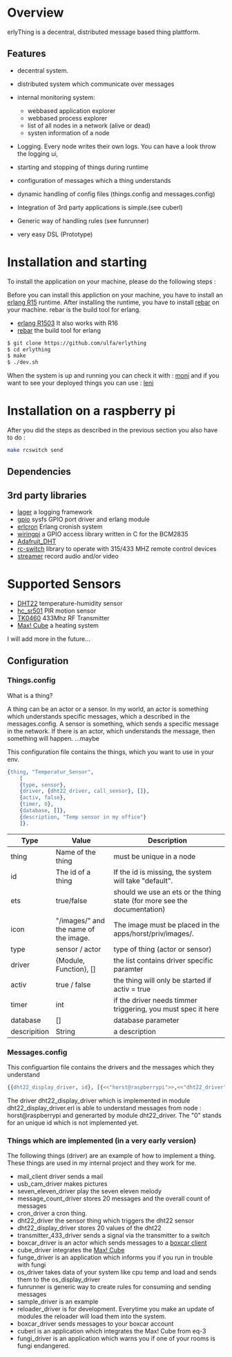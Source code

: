 # Overview

erlyThing is a decentral, distributed message based thing plattform. 

## Features

* decentral system.
* distributed system which communicate over messages
* internal monitoring system:
	* webbased application explorer
	* webbased process explorer
	* list of all nodes in a network (alive or dead)
	* systen information of a node

* Logging. Every node writes their own logs. You can have a look throw the logging ui,
* starting and stopping of things during runtime
* configuration of messages which a thing understands
* dynamic handling of config files (things.config and messages.config)
* Integration of 3rd party applications is simple.(see cuberl) 
* Generic way of handling rules (see funrunner)
* very easy DSL (Prototype)

# Installation and starting

To install the application on your machine, please do the following steps :

Before you can install this appliction on your machine, you have to install an [erlang R15](https://www.erlang-solutions.com/downloads/download-erlang-otp) runtime. 
After installing the runtime, you have to install [rebar](https://github.com/basho/rebar) on your machine. rebar is the build tool for erlang.

* [erlang R1503](https://www.erlang-solutions.com/downloads/download-erlang-otp) It also works with R16
* [rebar](https://github.com/basho/rebar) the build tool for erlang


```bash
$ git clone https://github.com/ulfa/erlything 
$ cd erlything
$ make
$ ./dev.sh
```

When the system is up and running you can check it with : [moni](http://localhost:8000) and if you want to see your 
deployed things you can use : [leni](http://localhost:8080)

# Installation on a raspberry pi

After you did the steps as described in the previous section you also have to do :

```bash
make rcswitch send
```


## Dependencies


## 3rd party libraries

* [lager](https://github.com/basho/lager) a logging framework
* [gpio](https://github.com/Feuerlabs/gpio) sysfs GPIO port driver and erlang module
* [erlcron](https://github.com/erlware/erlcron.git) Erlang cronish system
* [wiringpi](https://projects.drogon.net/raspberry-pi/wiringpi/) a GPIO access library written in C for the BCM2835
* [Adafruit_DHT](https://github.com/adafruit/Adafruit-Raspberry-Pi-Python-Code/tree/master/Adafruit_DHT_Driver)
* [rc-switch](https://code.google.com/p/rc-switch/) library to operate with 315/433 MHZ remote control devices
* [streamer](http://manpages.ubuntu.com/manpages/gutsy/man1/streamer.1.html) record audio and/or video 

# Supported Sensors

* [DHT22](http://www.amazon.de/Sensors-Temperature-SEN-10167-Feuchte-und-Temperatur-Sensor/dp/B005A9KJ4I) temperature-humidity sensor
* [hc_sr501](http://www.elecfreaks.com/wiki/index.php?title=PIR_Motion_Sensor_Module:DYP-ME003) PIR motion sensor
* [TK0460](http://www.aliexpress.com/snapshot/247141960.html) 433Mhz RF Transmitter
* [Max! Cube](http://www.elv.de/max-cube-lan-gateway.html) a heating system

I will add more in the future...

## Configuration

### Things.config

What is a thing?

A thing can be an actor or a sensor. In my world, an actor is something which understands 
specific messages, which a described in the messages.config.
A sensor is something, which sends a specific message in the network. If there is an actor,
which understands the message, then something will happen. ...maybe

This configuration file contains the things, which you want to use in your env. 

```erlang
{thing, "Temperatur_Sensor",
	[
	{type, sensor},	 
	{driver, {dht22_driver, call_sensor}, []}, 
	{activ, false},
	{timer, 0},
	{database, []},
	{description, "Temp sensor in my office"}
	]}.
```
|Type        | Value                       |Description
|------------|-----------------------------|--------------------------------------------------------------
|thing       | Name of the thing           | must be unique in a node
|id			| The id of a thing			  | If the id is missing, the system will take "default". 
|ets	      | true/false | should we use an ets or the thing state (for more see the documentation)
|icon        | "/images/" and the name of the image.| The image must be placed in the apps/horst/priv/images/.  
|type        | sensor / actor              | type of thing (actor or sensor)
|driver      | {Module, Function}, []      | the list contains driver specific paramter
|activ       | true / false                | the thing will only be started if activ = true
|timer       | int                         | if the driver needs timmer triggering, you must spec it here
|database    | []                          | database parameter
|descripition| String                      | a description

### Messages.config

This configuartion file contains the drivers and the messages which they understand

```erlang
{{dht22_display_driver, id}, [{<<"horst@raspberrypi">>,<<"dht22_driver">>, <<"0">>}]}.
```

The driver dht22_display_driver which is implemented in module dht22_display_driver.erl is
able to understand messages from node : horst@raspberrypi and generarted by module  dht22_driver.
The "0" stands for an unique id which is not implemented yet.

### Things which are implemented (in a very early version)

The following things (driver) are an example of how to implement a thing.
These things are used in my internal project and they work for me.

* mail_client driver sends a mail 
* usb_cam_driver makes pictures 
* seven_eleven_driver play the seven eleven melody 
* message_count_driver stores 20 messages and the overall count of messages
* cron_driver a cron thing. 
* dht22_driver the sensor thing which triggers the dht22 sensor
* dht22_display_driver stores 20 values of the dht22 
* transmitter_433_driver sends a signal via the transmitter to a switch
* boxcar_driver is an actor which sends messages to a [boxcar client](https://boxcar.io)
* cube_driver integrates the [Max! Cube](http://www.elv.de/max-cube-lan-gateway.html) 
* funge_driver is an application which informs you if you run in trouble with fungi
* os_driver takes data of your system like cpu temp and load and sends them to the os_display_driver
* funrunner is generic way to create rules for consuming and sending messages 
* sample_driver is an example 
* reloader_driver is for development. Everytime you make an update of modules the reloader will load them into the system.
* boxcar_driver sends messages to your boxcar account
* cuberl is an application which integrates the Max! Cube from eq-3
* fungi_driver is an application which warns you if one of your rooms is fungi  endangered.

